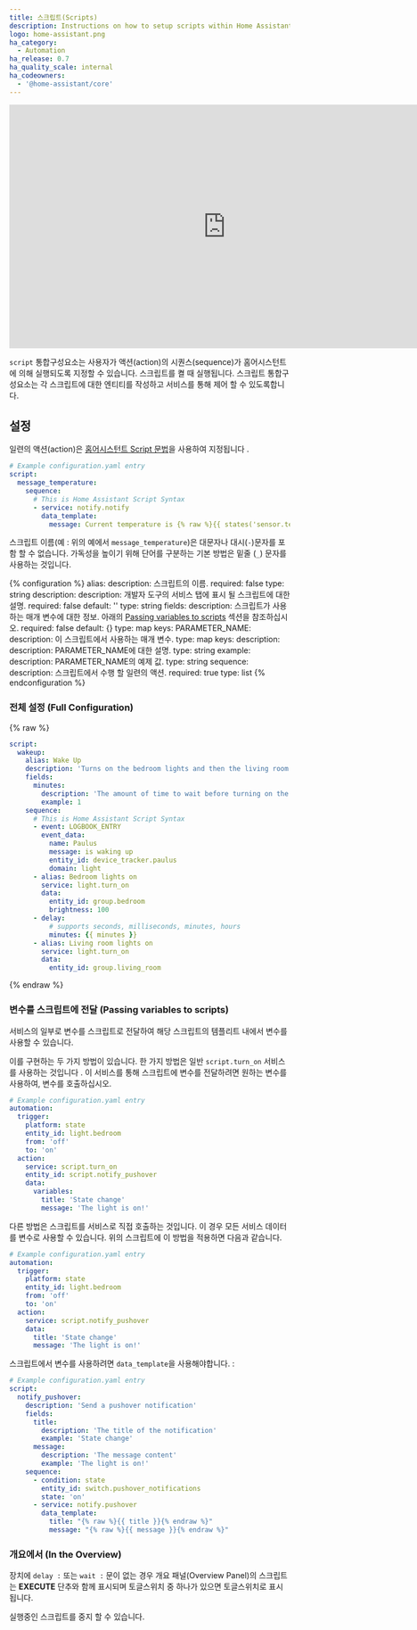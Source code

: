 ```yaml
---
title: 스크립트(Scripts)
description: Instructions on how to setup scripts within Home Assistant.
logo: home-assistant.png
ha_category:
  - Automation
ha_release: 0.7
ha_quality_scale: internal
ha_codeowners:
  - '@home-assistant/core'
---
```


<div class='videoWrapper'>
<iframe width="776" height="437" src="https://www.youtube.com/embed/sVqyDtEjudk?start=903" frameborder="0" allow="accelerometer; autoplay; encrypted-media; gyroscope; picture-in-picture" allowfullscreen></iframe>
</div>

`script` 통합구성요소는 사용자가 액션(action)의 시퀀스(sequence)가 홈어시스턴트에 의해 실행되도록 지정할 수 있습니다. 스크립트를 켤 때 실행됩니다. 스크립트 통합구성요소는 각 스크립트에 대한 엔티티를 작성하고 서비스를 통해 제어 할 수 있도록합니다.

## 설정 

일련의 액션(action)은 [홈어시스턴트 Script 문법](/getting-started/scripts/)을 사용하여 지정됩니다 .

```yaml
# Example configuration.yaml entry
script:
  message_temperature:
    sequence:
      # This is Home Assistant Script Syntax
      - service: notify.notify
        data_template:
          message: Current temperature is {% raw %}{{ states('sensor.temperature') }}{% endraw %}
```

<div class='note'>

스크립트 이름(예 : 위의 예에서 `message_temperature`)은 대문자나 대시(`-`)문자를 포함 할 수 없습니다. 가독성을 높이기 위해 단어를 구분하는 기본 방법은 밑줄 (`_`) 문자를 사용하는 것입니다.

</div>

{% configuration %}
alias:
  description: 스크립트의 이름.
  required: false
  type: string
description:
  description: 개발자 도구의 서비스 탭에 표시 될 스크립트에 대한 설명.
  required: false
  default: ''
  type: string
fields:
  description: 스크립트가 사용하는 매개 변수에 대한 정보. 아래의 [Passing variables to scripts](#passing-variables-to-scripts) 섹션을 참조하십시오.
  required: false
  default: {}
  type: map
  keys:
    PARAMETER_NAME:
      description: 이 스크립트에서 사용하는 매개 변수.
      type: map
      keys:
        description:
          description: PARAMETER_NAME에 대한 설명.
          type: string
        example:
          description: PARAMETER_NAME의 예제 값.
          type: string
sequence:
  description: 스크립트에서 수행 할 일련의 액션.
  required: true
  type: list
{% endconfiguration %}

### 전체 설정 (Full Configuration)

{% raw %}

```yaml
script: 
  wakeup:
    alias: Wake Up
    description: 'Turns on the bedroom lights and then the living room lights after a delay'
    fields:
      minutes:
        description: 'The amount of time to wait before turning on the living room lights'
        example: 1
    sequence:
      # This is Home Assistant Script Syntax
      - event: LOGBOOK_ENTRY
        event_data:
          name: Paulus
          message: is waking up
          entity_id: device_tracker.paulus
          domain: light
      - alias: Bedroom lights on
        service: light.turn_on
        data:
          entity_id: group.bedroom
          brightness: 100
      - delay:
          # supports seconds, milliseconds, minutes, hours
          minutes: {{ minutes }}
      - alias: Living room lights on
        service: light.turn_on
        data:
          entity_id: group.living_room
```

{% endraw %}

### 변수를 스크립트에 전달 (Passing variables to scripts)

서비스의 일부로 변수를 스크립트로 전달하여 해당 스크립트의 템플리트 내에서 변수를 사용할 수 있습니다.

이를 구현하는 두 가지 방법이 있습니다. 한 가지 방법은 일반 `script.turn_on` 서비스를 사용하는 것입니다 . 이 서비스를 통해 스크립트에 변수를 전달하려면 원하는 변수를 사용하여, 변수를 호출하십시오.

```yaml
# Example configuration.yaml entry
automation:
  trigger:
    platform: state
    entity_id: light.bedroom
    from: 'off'
    to: 'on'
  action:
    service: script.turn_on
    entity_id: script.notify_pushover
    data:
      variables:
        title: 'State change'
        message: 'The light is on!'
```

다른 방법은 스크립트를 서비스로 직접 호출하는 것입니다. 이 경우 모든 서비스 데이터를 변수로 사용할 수 있습니다. 위의 스크립트에 이 방법을 적용하면 다음과 같습니다.

```yaml
# Example configuration.yaml entry
automation:
  trigger:
    platform: state
    entity_id: light.bedroom
    from: 'off'
    to: 'on'
  action:
    service: script.notify_pushover
    data:
      title: 'State change'
      message: 'The light is on!'
```

스크립트에서 변수를 사용하려면 `data_template`을 사용해야합니다. : 

```yaml
# Example configuration.yaml entry
script:
  notify_pushover:
    description: 'Send a pushover notification'
    fields:
      title:
        description: 'The title of the notification'
        example: 'State change'
      message:
        description: 'The message content'
        example: 'The light is on!'
    sequence:
      - condition: state
        entity_id: switch.pushover_notifications
        state: 'on'
      - service: notify.pushover
        data_template:
          title: "{% raw %}{{ title }}{% endraw %}"
          message: "{% raw %}{{ message }}{% endraw %}"
```

### 개요에서 (In the Overview)

장치에 `delay :` 또는 `wait :` 문이 없는 경우 개요 패널(Overview Panel)의 스크립트는 **EXECUTE** 단추와 함께 표시되며 토글스위치 중 하나가 있으면 토글스위치로 표시됩니다.

실행중인 스크립트를 중지 할 수 있습니다.